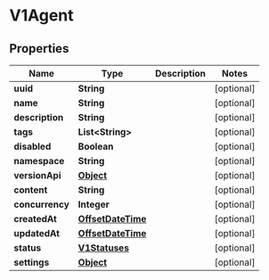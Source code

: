 

# V1Agent

## Properties

Name | Type | Description | Notes
------------ | ------------- | ------------- | -------------
**uuid** | **String** |  |  [optional]
**name** | **String** |  |  [optional]
**description** | **String** |  |  [optional]
**tags** | **List&lt;String&gt;** |  |  [optional]
**disabled** | **Boolean** |  |  [optional]
**namespace** | **String** |  |  [optional]
**versionApi** | [**Object**](.md) |  |  [optional]
**content** | **String** |  |  [optional]
**concurrency** | **Integer** |  |  [optional]
**createdAt** | [**OffsetDateTime**](OffsetDateTime.md) |  |  [optional]
**updatedAt** | [**OffsetDateTime**](OffsetDateTime.md) |  |  [optional]
**status** | [**V1Statuses**](V1Statuses.md) |  |  [optional]
**settings** | [**Object**](.md) |  |  [optional]




